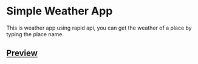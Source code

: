 # Simple Weather App

This is weather app using rapid api, you can get the weather of a place by typing the place name.

## [Preview](https://f-weatherapp.netlify.app/)
